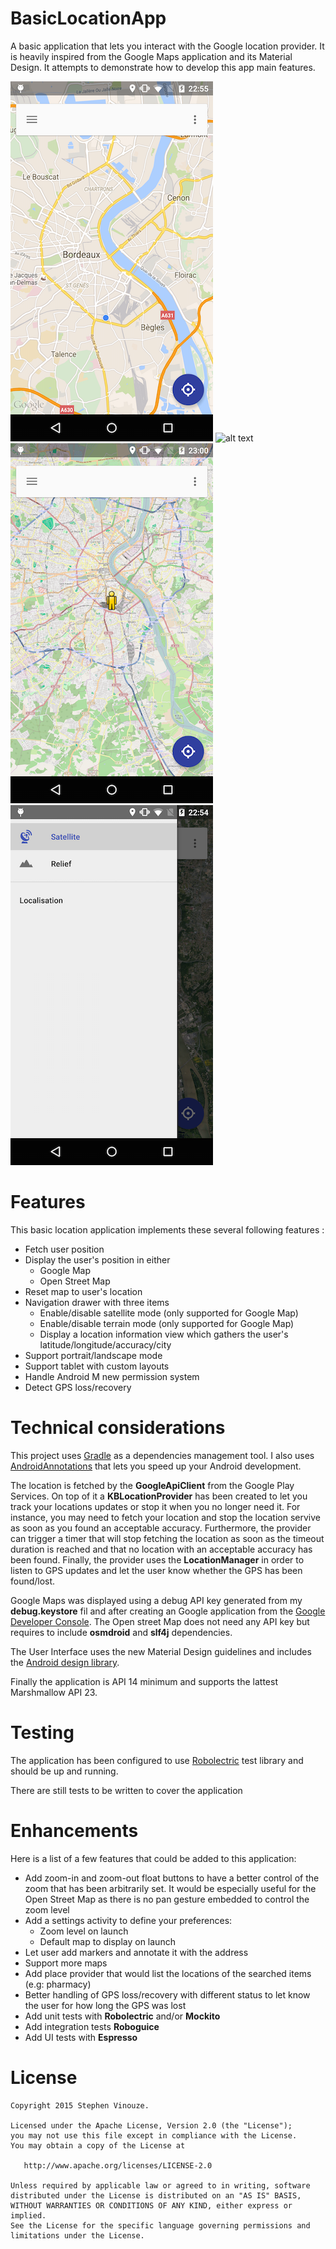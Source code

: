 # BasicLocationApp
A basic application that lets you interact with the Google location provider. It is heavily inspired from the Google Maps application and its Material Design. It attempts to demonstrate how to develop this app main features.

![alt text](images/phone_gmap_normal.png)
![alt text](images/phone_gmap_satellite.png)
![alt text](images/phone_osm.png)
![alt text](images/phone_menu.png)

# Features
This basic location application implements these several following features :
* Fetch user position
* Display the user's position in either
  * Google Map
  * Open Street Map
* Reset map to user's location
* Navigation drawer with three items
  * Enable/disable satellite mode (only supported for Google Map)
  * Enable/disable terrain mode (only supported for Google Map)
  * Display a location information view which gathers the user's latitude/longitude/accuracy/city
* Support portrait/landscape mode
* Support tablet with custom layouts
* Handle Android M new permission system
* Detect GPS loss/recovery

# Technical considerations
This project uses [Gradle](http://tools.android.com/tech-docs/new-build-system/user-guide) as a dependencies management tool. I also uses [AndroidAnnotations](https://github.com/excilys/androidannotations) that lets you speed up your Android development.

The location is fetched by the **GoogleApiClient** from the Google Play Services. On top of it a **KBLocationProvider** has been created to let you track your locations updates or stop it when you no longer need it. For instance, you may need to fetch your location and stop the location servive as soon as you found an acceptable accuracy. Furthermore, the provider can trigger a timer that will stop fetching the location as soon as the timeout duration is reached and that no location with an acceptable accuracy has been found. Finally, the provider uses the **LocationManager** in order to listen to GPS updates and let the user know whether the GPS has been found/lost.

Google Maps was displayed using a debug API key generated from my **debug.keystore** fil and after creating an Google application from the [Google Developer Console](https://console.developers.google.com/project/). The Open street Map does not need any API key but requires to include **osmdroid** and **slf4j** dependencies.

The User Interface uses the new Material Design guidelines and includes the [Android design library](http://android-developers.blogspot.fr/2015/05/android-design-support-library.html).

Finally the application is API 14 minimum and supports the lattest Marshmallow API 23.

# Testing
The application has been configured to use [Robolectric](http://robolectric.org/getting-started/) test library and should be up and running.

There are still tests to be written to cover the application

# Enhancements
Here is a list of a few features that could be added to this application:

* Add zoom-in and zoom-out float buttons to have a better control of the zoom that has been arbitrarily set. It would be especially useful for the Open Street Map as there is no pan gesture embedded to control the zoom level
* Add a settings activity to define your preferences:
  * Zoom level on launch
  * Default map to display on launch
* Let user add markers and annotate it with the address
* Support more maps
* Add place provider that would list the locations of the searched items (e.g: pharmacy)
* Better handling of GPS loss/recovery with different status to let know the user for how long the GPS was lost
* Add unit tests with **Robolectric** and/or **Mockito**
* Add integration tests **Roboguice**
* Add UI tests with **Espresso**

# License

```
Copyright 2015 Stephen Vinouze.

Licensed under the Apache License, Version 2.0 (the "License");
you may not use this file except in compliance with the License.
You may obtain a copy of the License at

   http://www.apache.org/licenses/LICENSE-2.0

Unless required by applicable law or agreed to in writing, software
distributed under the License is distributed on an "AS IS" BASIS,
WITHOUT WARRANTIES OR CONDITIONS OF ANY KIND, either express or implied.
See the License for the specific language governing permissions and
limitations under the License.
```
